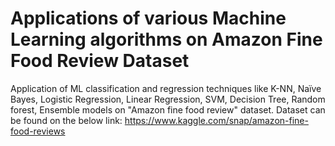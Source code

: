 # Applications of various Machine Learning algorithms on Amazon Fine Food Review Dataset
Application of ML classification and regression techniques like K-NN, Naïve Bayes, Logistic Regression, Linear Regression, SVM, Decision Tree, Random forest, Ensemble models on "Amazon fine food review" dataset.
Dataset can be found on the below link:
https://www.kaggle.com/snap/amazon-fine-food-reviews

